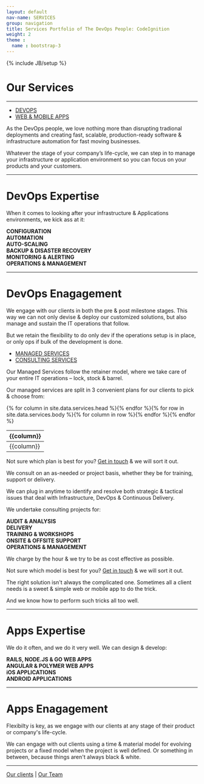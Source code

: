 ```yaml
---
layout: default
nav-name: SERVICES
group: navigation
title: Services Portfolio of The DevOps People: CodeIgnition
weight: 2
theme :
  name : bootstrap-3
---
```

{% include JB/setup %}

<h1>Our Services</h1>
<hr/>
<div role="tabpanel">
  <ul class="nav nav-pills" role="tablist">
    <li role="presentation" class="active col-md-3 col-md-offset-3"><a href="#devops" aria-controls="devops" role="tab" data-toggle="tab" class="col-md-12">DEVOPS</a></li>
    <li role="presentation" class="col-md-3"><a href="#webapp" aria-controls="webapp" role="tab" data-toggle="tab">WEB & MOBILE APPS</a></li>
  </ul>
  <div class="tab-content">
    <div role="tabpanel" class="tab-pane active" id="devops">
      <div class="content-block">
        <div class="text">
          <p>As the DevOps people, we love nothing more than disrupting tradional deployments and creating fast, scalable, production-ready software & infrastructure automation for fast moving businesses.</p>
          <p>Whatever the stage of your company’s life-cycle, we can step in to manage your infrastructure or application environment so you can focus on your products and your customers.</p>
        </div>
      </div>
      <hr/>
      <div class="content-block">
        <h1 class="purple">DevOps Expertise</h1>
        <p class="text">When it comes to looking after your infrastructure & Applications environments, we kick ass at it:</p>
        <strong>
          <div class="row">
            <div class="col-md-3">CONFIGURATION</div>
            <div class="col-md-3">AUTOMATION</div>
            <div class="col-md-3">AUTO-SCALING</div>
            <div class="col-md-3">BACKUP & DISASTER RECOVERY</div>
          </div>
          <div class="row">
            <div class="col-md-3 col-md-offset-3">MONITORING & ALERTING</div>
            <div class="col-md-3">OPERATIONS & MANAGEMENT</div>
          </div>
        </strong>
      </div>
      <hr/>
      <div class="content-block">
        <h1 class="purple">DevOps Enagagement</h1>
        <p class="text">We engage with our clients in both the pre & post milestone stages. This way we can not only devise & deploy our customized solutions, but also manage and sustain the IT operations that follow.</p>
        <p class="text">But we retain the flexibility to do only dev if the operations setup is in place, or only ops if bulk of the development is done.</p>
      </div>
      <div role="tabpanel">
        <ul class="nav nav-pills" role="tablist">
          <li role="presentation" class="active col-md-3 col-md-offset-3"><a href="#managed" aria-controls="managed service" role="tab" data-toggle="tab">MANAGED SERVICES</a></li>
          <li role="presentation" class="col-md-3"><a href="#consulting" aria-controls="consulting service" role="tab" data-toggle="tab">CONSULTING SERVICES</a></li>
        </ul>
        <div class="tab-content">
          <div role="tabpanel" class="tab-pane active" id="managed">
            <div class="content-block">
              <div class="text">
                <p>Our Managed Services follow the retainer model, where we take care of your entire IT operations – lock, stock & barrel.</p>
                <p>Our managed services are split in 3 convenient plans for our clients to pick & choose from:</p>
              </div>
            </div>
            <table class="table services-table">
              <thead><tr>{% for column in site.data.services.head %}<th>{{column}}</th>{% endfor %}</tr></thead>
              <tbody>{% for row in site.data.services.body %}<tr>{% for column in row %}<td>{{column}}</td>{% endfor %}</tr>{% endfor %}</tbody>
            </table>
            <div class="content-block">
              <p class="text">Not sure which plan is best for you? <a href="/contact.html">Get in touch</a> & we will sort it out.</p>
            </div>
          </div>
          <div role="tabpanel" class="tab-pane" id="consulting">
            <div class="content-block">
              <div class="text">
                <p>We consult on an as-needed or project basis, whether they be for training, support or delivery.</p>
                <p>We can plug in anytime to identify and resolve both strategic & tactical issues that deal with Infrastructure, DevOps & Continuous Delivery.</p>
              </div>
              <p class="text">We undertake consulting projects for:</p>
              <strong>
                <div class="row text">
                  <div class="col-md-4">AUDIT & ANALYSIS</div>
                  <div class="col-md-4">DELIVERY</div>
                  <div class="col-md-4">TRAINING & WORKSHOPS</div>
                </div>
                <div class="row text">
                  <div class="col-md-5 col-md-offset-1">ONSITE & OFFSITE SUPPORT</div>
                  <div class="col-md-5">OPERATIONS & MANAGEMENT</div>
                </div>
              </strong>
              <p class="text">We charge by the hour & we try to be as cost effective as possible.</p>
              <p class="text">Not sure which model is best for you? <a href="/contact.html">Get in touch</a> & we will sort it out.</p>
            </div>
          </div>
        </div>
      </div>
    </div>
    <div role="tabpanel" class="tab-pane" id="webapp">
      <div class="content-block">
        <div class="text">
          <p>The right solution isn't always the complicated one. Sometimes all a client needs is a sweet & simple web or mobile app to do the trick.</p>
          <p>And we know how to perform such tricks all too well.</p>
        </div>
      </div>
      <hr/>
      <div class="content-block">
      <h1 class="purple">Apps Expertise</h1>
        <p class="text">We do it often, and we do it very well. We can design & develop:</p>
        <strong>
          <div class="row">
            <div class="col-md-4 col-md-offset-2">RAILS, NODE.JS & GO WEB APPS</div>
            <div class="col-md-4">ANGULAR & POLYMER WEB APPS</div>
          </div>
          <div class="row">
            <div class="col-md-4 col-md-offset-2">iOS APPLICATIONS</div>
            <div class="col-md-4">ANDROID APPLICATIONS</div>
          </div>
        </strong>
      </div>
      <hr/>
      <div class="content-block">
        <h1 class="purple">Apps Enagagement</h1>
        <p class="text">Flexibilty is key, as we engage with our clients at any stage of their product or company's life-cycle.</p>
        <p class="text">We can engage with out clients using a time & material model for evolving projects or a fixed model when the project is well defined. Or something in between, because things aren't always black & white.</p>
      </div>
    </div>
  </div>
</div>
<hr/>
<div class="content-block">
  <p class="text">
    <a href="/clients.html">Our clients</a>
    |
    <a href="/people/">Our Team</a>
  </p>
</div>
